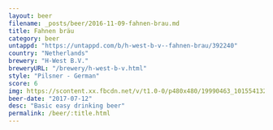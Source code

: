 ```yaml
---
layout: beer
filename: _posts/beer/2016-11-09-fahnen-brau.md
title: Fahnen bräu
category: beer
untappd: "https://untappd.com/b/h-west-b-v--fahnen-brau/392240"
country: "Netherlands"
brewery: "H-West B.V."
breweryURL: "/brewery/h-west-b-v.html"
style: "Pilsner - German"
score: 6
img: https://scontent.xx.fbcdn.net/v/t1.0-0/p480x480/19990463_10155413267223745_1434974600180980493_n.jpg?_nc_cat=111&_nc_ht=scontent.xx&oh=9a612207f414abfa46cb1fe7b07b768c&oe=5D2D319E
beer-date: "2017-07-12"
desc: "Basic easy drinking beer"
permalink: /beer/:title.html
---
```

